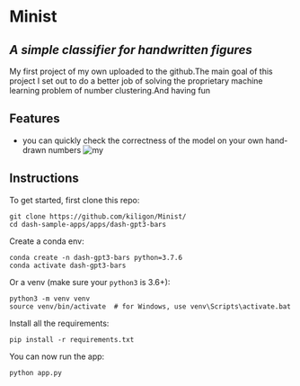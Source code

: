# Minist
## _A simple classifier for handwritten figures_
My first project of my own uploaded to the github.The main goal of this project  I set out to do a better job of solving the proprietary machine learning problem of number clustering.And having fun 
## Features
- you can quickly check the correctness of the model on your own hand-drawn numbers
![my](https://user-images.githubusercontent.com/77632904/151218146-04b1302a-3407-44ab-82f9-2f99487c5f5a.gif)

## Instructions

To get started, first clone this repo:
```
git clone https://github.com/kiligon/Minist/
cd dash-sample-apps/apps/dash-gpt3-bars
```

Create a conda env:
```
conda create -n dash-gpt3-bars python=3.7.6
conda activate dash-gpt3-bars
```

Or a venv (make sure your `python3` is 3.6+):
```
python3 -m venv venv
source venv/bin/activate  # for Windows, use venv\Scripts\activate.bat
```

Install all the requirements:

```
pip install -r requirements.txt
```

You can now run the app:
```
python app.py

